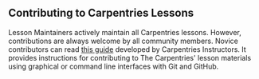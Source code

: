 ## Contributing to Carpentries Lessons

Lesson Maintainers actively maintain all Carpentries lessons. However, contributions are always welcome by all community members. Novice contributors can read [this guide](https://github.com/dmgt/swc_github_flow/blob/master/for_novice_contributors.md) developed by Carpentries Instructors.  It provides instructions for contributing to The Carpentries' lesson materials using graphical or command line interfaces with Git and GitHub.  